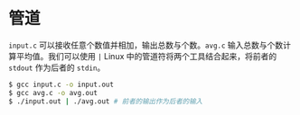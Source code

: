 # 管道

`input.c` 可以接收任意个数值并相加，输出总数与个数。`avg.c` 输入总数与个数计算平均值。我们可以使用 `|` Linux 中的管道符将两个工具结合起来，将前者的 `stdout` 作为后者的 `stdin`。

```bash
$ gcc input.c -o input.out
$ gcc avg.c -o avg.out
$ ./input.out | ./avg.out # 前者的输出作为后者的输入
```
